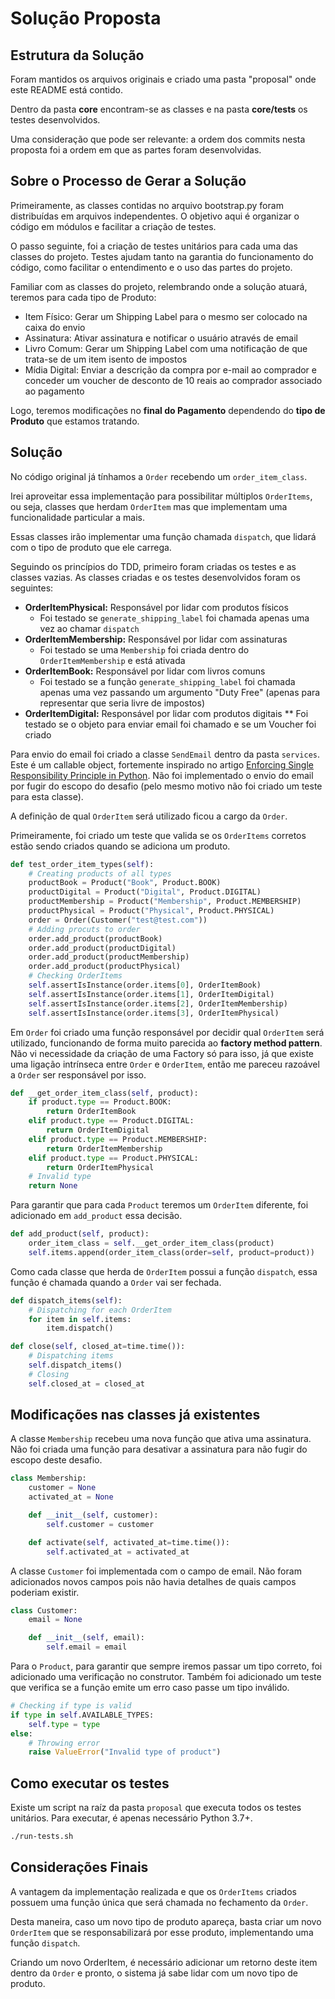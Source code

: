 # Solução Proposta

## Estrutura da Solução

Foram mantidos os arquivos originais e criado uma pasta "proposal" onde este README está contido.

Dentro da pasta **core** encontram-se as classes e na pasta **core/tests** os testes desenvolvidos.

Uma consideração que pode ser relevante: a ordem dos commits nesta proposta foi a ordem em que as partes foram desenvolvidas.

## Sobre o Processo de Gerar a Solução

Primeiramente, as classes contidas no arquivo bootstrap.py foram distribuídas em arquivos independentes. O objetivo aqui é organizar o código em módulos e facilitar a criação de testes.

O passo seguinte, foi a criação de testes unitários para cada uma das classes do projeto. Testes ajudam tanto na garantia do funcionamento do código, como facilitar o entendimento e o uso das partes do projeto.

Familiar com as classes do projeto, relembrando onde a solução atuará, teremos para cada tipo de Produto:

* Item Físico: Gerar um Shipping Label para o mesmo ser colocado na caixa do envio
* Assinatura: Ativar assinatura e notificar o usuário através de email
* Livro Comum: Gerar um Shipping Label com uma notificação de que trata-se de um item isento de impostos
* Mídia Digital: Enviar a descrição da compra por e-mail ao comprador e conceder um voucher de desconto de 10 reais ao comprador associado ao pagamento

Logo, teremos modificações no **final do Pagamento** dependendo do **tipo de Produto** que estamos tratando.

## Solução

No código original já tínhamos a `Order` recebendo um `order_item_class`.

Irei aproveitar essa implementação para possibilitar múltiplos `OrderItems`, ou seja, classes que herdam `OrderItem` mas que implementam uma funcionalidade particular a mais.

Essas classes irão implementar uma função chamada `dispatch`, que lidará com o tipo de produto que ele carrega.

Seguindo os princípios do TDD, primeiro foram criadas os testes e as classes vazias. As classes criadas e os testes desenvolvidos foram os seguintes:

* **OrderItemPhysical:** Responsável por lidar com produtos físicos
    * Foi testado se `generate_shipping_label` foi chamada apenas uma vez ao chamar `dispatch`
* **OrderItemMembership:** Responsável por lidar com assinaturas
    * Foi testado se uma `Membership` foi criada dentro do `OrderItemMembership` e está ativada
* **OrderItemBook:** Responsável por lidar com livros comuns
    * Foi testado se a função `generate_shipping_label` foi chamada apenas uma vez passando um argumento "Duty Free" (apenas para representar que seria livre de impostos)
* **OrderItemDigital:** Responsável por lidar com produtos digitais
    ** Foi testado se o objeto para enviar email foi chamado e se um Voucher foi criado

Para envio do email foi criado a classe `SendEmail` dentro da pasta `services`. Este é um callable object, fortemente inspirado no artigo [Enforcing Single Responsibility Principle in Python](https://sobolevn.me/2019/03/enforcing-srp). Não foi implementado o envio do email por fugir do escopo do desafio (pelo mesmo motivo não foi criado um teste para esta classe).

A definição de qual `OrderItem` será utilizado ficou a cargo da `Order`.

Primeiramente, foi criado um teste que valida se os `OrderItems` corretos estão sendo criados quando se adiciona um produto.

```python
def test_order_item_types(self):
    # Creating products of all types
    productBook = Product("Book", Product.BOOK)
    productDigital = Product("Digital", Product.DIGITAL)
    productMembership = Product("Membership", Product.MEMBERSHIP)
    productPhysical = Product("Physical", Product.PHYSICAL)
    order = Order(Customer("test@test.com"))
    # Adding procuts to order
    order.add_product(productBook)
    order.add_product(productDigital)
    order.add_product(productMembership)
    order.add_product(productPhysical)
    # Checking OrderItems
    self.assertIsInstance(order.items[0], OrderItemBook)
    self.assertIsInstance(order.items[1], OrderItemDigital)
    self.assertIsInstance(order.items[2], OrderItemMembership)
    self.assertIsInstance(order.items[3], OrderItemPhysical)
```

Em `Order` foi criado uma função responsável por decidir qual `OrderItem` será utilizado, funcionando de forma muito parecida ao **factory method pattern**. Não vi necessidade da criação de uma Factory só para isso, já que existe uma ligação intrínseca entre `Order` e `OrderItem`, então me pareceu razoável a `Order` ser responsável por isso.

```python
def __get_order_item_class(self, product):
    if product.type == Product.BOOK:
        return OrderItemBook
    elif product.type == Product.DIGITAL:
        return OrderItemDigital
    elif product.type == Product.MEMBERSHIP:
        return OrderItemMembership
    elif product.type == Product.PHYSICAL:
        return OrderItemPhysical
    # Invalid type
    return None
```

Para garantir que para cada `Product` teremos um `OrderItem` diferente, foi adicionado em `add_product` essa decisão.

```python
def add_product(self, product):
    order_item_class = self.__get_order_item_class(product)
    self.items.append(order_item_class(order=self, product=product))
```

Como cada classe que herda de `OrderItem` possui a função `dispatch`, essa função é chamada quando a `Order` vai ser fechada.

```python
def dispatch_items(self):
    # Dispatching for each OrderItem
    for item in self.items:
        item.dispatch()

def close(self, closed_at=time.time()):
    # Dispatching items
    self.dispatch_items()
    # Closing
    self.closed_at = closed_at
```

## Modificações nas classes já existentes

A classe `Membership` recebeu uma nova função que ativa uma assinatura. Não foi criada uma função para desativar a assinatura para não fugir do escopo deste desafio.

```python
class Membership:
    customer = None
    activated_at = None

    def __init__(self, customer):
        self.customer = customer

    def activate(self, activated_at=time.time()):
        self.activated_at = activated_at
```

A classe `Customer` foi implementada com o campo de email. Não foram adicionados novos campos pois não havia detalhes de quais campos poderiam existir.

```python
class Customer:
    email = None

    def __init__(self, email):
        self.email = email
```

Para o `Product`, para garantir que sempre iremos passar um tipo correto, foi adicionado uma verificação no construtor. Também foi adicionado um teste que verifica se a função emite um erro caso passe um tipo inválido.

```python
# Checking if type is valid
if type in self.AVAILABLE_TYPES:
    self.type = type
else:
    # Throwing error
    raise ValueError("Invalid type of product")
```

## Como executar os testes

Existe um script na raíz da pasta `proposal` que executa todos os testes unitários. Para executar, é apenas necessário Python 3.7+.

```bash
./run-tests.sh
```

## Considerações Finais

A vantagem da implementação realizada e que os `OrderItems` criados possuem uma função única que será chamada no fechamento da `Order`.

Desta maneira, caso um novo tipo de produto apareça, basta criar um novo `OrderItem` que se responsabilizará por esse produto, implementando uma função `dispatch`.

Criando um novo OrderItem, é necessário adicionar um retorno deste item dentro da `Order` e pronto, o sistema já sabe lidar com um novo tipo de produto.
